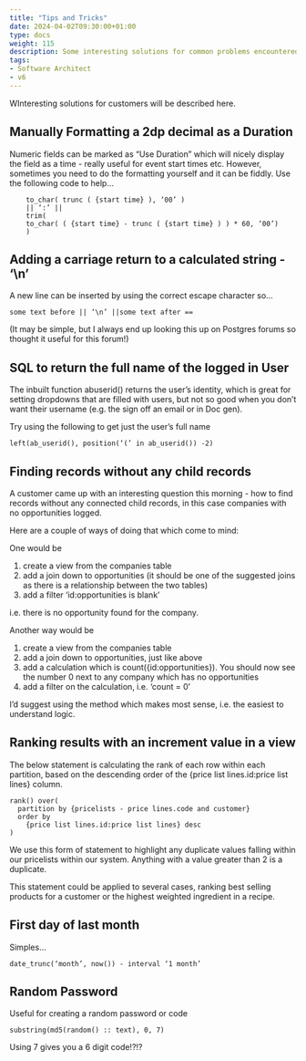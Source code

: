 ```yaml
---
title: "Tips and Tricks"
date: 2024-04-02T09:30:00+01:00
type: docs
weight: 115
description: Some interesting solutions for common problems encountered when building solutions in Agilebase
tags:
- Software Architect
- v6
---
```

WInteresting solutions for customers will be described here.
## Manually Formatting a 2dp decimal as a Duration 
Numeric fields can be marked as “Use Duration” which will nicely display the field as a time - really useful for event start times etc.
However, sometimes you need to do the formatting yourself and it can be fiddly.
Use the following code to help…
~~~
    to_char( trunc ( {start time} ), ‘00’ )
    || ‘:’ ||
    trim(
    to_char( ( {start time} - trunc ( {start time} ) ) * 60, ‘00’)
    )
~~~

## Adding a carriage return to a calculated string - ‘\n’
A new line can be inserted by using the correct escape character so…
~~~
some text before || ‘\n’ ||some text after ==
~~~
(It may be simple, but I always end up looking this up on Postgres forums so thought it useful for this forum!)

## SQL to return the full name of the logged in User 
The inbuilt function abuserid() returns the user’s identity, which is great for setting dropdowns that are filled with users, but not so good when you don’t want their username (e.g. the sign off an email or in Doc gen).

Try using the following to get just the user’s full name
~~~
left(ab_userid(), position(‘(’ in ab_userid()) -2)
~~~

## Finding records without any child records 
A customer came up with an interesting question this morning - how to find records without any connected child records, in this case companies with no opportunities logged.

Here are a couple of ways of doing that which come to mind:

One would be

1. create a view from the companies table
2. add a join down to opportunities (it should be one of the suggested joins as there is a relationship between the two tables)
3. add a filter ‘id:opportunities is blank’

i.e. there is no opportunity found for the company.

Another way would be

1. create a view from the companies table
2. add a join down to opportunities, just like above
3. add a calculation which is count({id:opportunities}).
You should now see the number 0 next to any company which has no opportunities
4. add a filter on the calculation, i.e. ‘count = 0’

I’d suggest using the method which makes most sense, i.e. the easiest to understand logic.

## Ranking results with an increment value in a view 
The below statement is calculating the rank of each row within each partition, based on the descending order of the {price list lines.id:price list lines} column.
~~~
rank() over(
  partition by {pricelists - price lines.code and customer}
  order by
    {price list lines.id:price list lines} desc
)
~~~

We use this form of statement to highlight any duplicate values falling within our pricelists within our system. Anything with a value greater than 2 is a duplicate.

This statement could be applied to several cases, ranking best selling products for a customer or the highest weighted ingredient in a recipe.

## First day of last month 
Simples...
~~~
date_trunc(‘month’, now()) - interval ‘1 month’
~~~

## Random Password
Useful for creating a random password or code
~~~
substring(md5(random() :: text), 0, 7)
~~~
Using 7 gives you a 6 digit code!?!?





